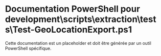 # Documentation PowerShell pour development\scripts\extraction\tests\Test-GeoLocationExport.ps1

Cette documentation est un placeholder et doit être générée par un outil PowerShell spécifique.
